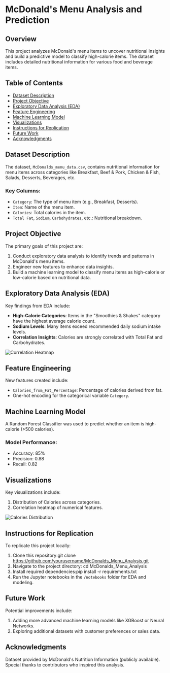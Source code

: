 # McDonald's Menu Analysis and Prediction

## Overview
This project analyzes McDonald's menu items to uncover nutritional insights and build a predictive model to classify high-calorie items. The dataset includes detailed nutritional information for various food and beverage items.

## Table of Contents
- [Dataset Description](#dataset-description)
- [Project Objective](#project-objective)
- [Exploratory Data Analysis (EDA)](#exploratory-data-analysis-eda)
- [Feature Engineering](#feature-engineering)
- [Machine Learning Model](#machine-learning-model)
- [Visualizations](#visualizations)
- [Instructions for Replication](#instructions-for-replication)
- [Future Work](#future-work)
- [Acknowledgments](#acknowledgments)

## Dataset Description
The dataset, `McDonalds_menu_data.csv`, contains nutritional information for menu items across categories like Breakfast, Beef & Pork, Chicken & Fish, Salads, Desserts, Beverages, etc.

### Key Columns:
- `Category`: The type of menu item (e.g., Breakfast, Desserts).
- `Item`: Name of the menu item.
- `Calories`: Total calories in the item.
- `Total Fat`, `Sodium`, `Carbohydrates`, etc.: Nutritional breakdown.

## Project Objective
The primary goals of this project are:
1. Conduct exploratory data analysis to identify trends and patterns in McDonald's menu items.
2. Engineer new features to enhance data insights.
3. Build a machine learning model to classify menu items as high-calorie or low-calorie based on nutritional data.

## Exploratory Data Analysis (EDA)
Key findings from EDA include:
- **High-Calorie Categories**: Items in the "Smoothies & Shakes" category have the highest average calorie count.
- **Sodium Levels**: Many items exceed recommended daily sodium intake levels.
- **Correlation Insights**: Calories are strongly correlated with Total Fat and Carbohydrates.

![Correlation Heatmap](outputs/correlation_heatmap.png)

## Feature Engineering
New features created include:
- `Calories_from_Fat_Percentage`: Percentage of calories derived from fat.
- One-hot encoding for the categorical variable `Category`.

## Machine Learning Model
A Random Forest Classifier was used to predict whether an item is high-calorie (>500 calories). 

### Model Performance:
- Accuracy: 85%
- Precision: 0.88
- Recall: 0.82

## Visualizations
Key visualizations include:
1. Distribution of Calories across categories.
2. Correlation heatmap of numerical features.

![Calories Distribution](outputs/calories_distribution.png)

## Instructions for Replication
To replicate this project locally:
1. Clone this repository:git clone https://github.com/yourusername/McDonalds_Menu_Analysis.git
2. Navigate to the project directory: cd McDonalds_Menu_Analysis
3. Install required dependencies:pip install -r requirements.txt
4. Run the Jupyter notebooks in the `/notebooks` folder for EDA and modeling.

## Future Work
Potential improvements include:
1. Adding more advanced machine learning models like XGBoost or Neural Networks.
2. Exploring additional datasets with customer preferences or sales data.

## Acknowledgments
Dataset provided by McDonald's Nutrition Information (publicly available). Special thanks to contributors who inspired this analysis.




